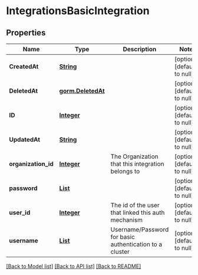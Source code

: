 # IntegrationsBasicIntegration
## Properties

Name | Type | Description | Notes
------------ | ------------- | ------------- | -------------
**CreatedAt** | [**String**](string.md) |  | [optional] [default to null]
**DeletedAt** | [**gorm.DeletedAt**](gorm.DeletedAt.md) |  | [optional] [default to null]
**ID** | [**Integer**](integer.md) |  | [optional] [default to null]
**UpdatedAt** | [**String**](string.md) |  | [optional] [default to null]
**organization\_id** | [**Integer**](integer.md) | The Organization that this integration belongs to | [optional] [default to null]
**password** | [**List**](integer.md) |  | [optional] [default to null]
**user\_id** | [**Integer**](integer.md) | The id of the user that linked this auth mechanism | [optional] [default to null]
**username** | [**List**](integer.md) | Username/Password for basic authentication to a cluster | [optional] [default to null]

[[Back to Model list]](../README.md#documentation-for-models) [[Back to API list]](../README.md#documentation-for-api-endpoints) [[Back to README]](../README.md)

